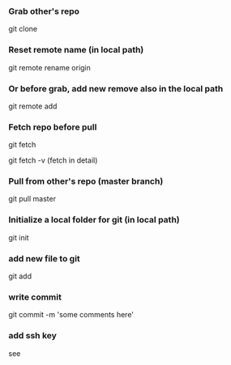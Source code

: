 ### Grab other's repo
git clone <local path>

### Reset remote name (in local path)
git remote rename origin <new name>

### Or before grab, add new remove also in the local path
git remote add <remotename> <github repo URL>

### Fetch repo before pull
git fetch <remotename>

git fetch <remotename> -v (fetch in detail)

### Pull from other's repo (master branch)
git pull <remotename> master

### Initialize a local folder for git (in local path)
git init

### add new file to git
git add <filename>

### write commit
git commit -m 'some comments here'

### add ssh key
see [](https://help.github.com/articles/connecting-to-github-with-ssh/)
